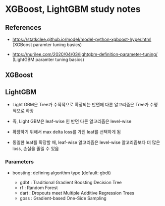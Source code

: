 # XGBoost, LightGBM study notes

## References

  * https://statkclee.github.io/model/model-python-xgboost-hyper.html (XGBoost paramter tuning basics)

  * https://nurilee.com/2020/04/03/lightgbm-definition-parameter-tuning/ (LightGBM paramter tuning basics)

## XGBoost

## LightGBM

  * Light GBM은 Tree가 수직적으로 확장되는 반면에 다른 알고리즘은 Tree가 수평적으로 확장
  
  * 즉, Light GBM은 leaf-wise 인 반면 다른 알고리즘은 level-wise 
  
  * 확장하기 위해서 max delta loss를 가진 leaf를 선택하게 됨
  
  * 동일한 leaf를 확장할 때, leaf-wise 알고리즘은 level-wise 알고리즘보다 더 많은 loss, 손실을 줄일 수 있음

### Parameters

  * boosting: defining algorithm type (default: gbdt)
    
    - gdbt : Traditional Gradient Boosting Decision Tree
    - rf : Random Forest
    - dart : Dropouts meet Multiple Additive Regression Trees
    - goss : Gradient-based One-Side Sampling
